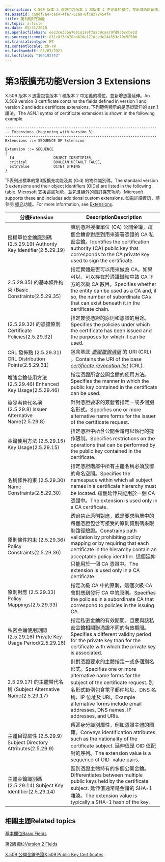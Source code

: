 ```yaml
---
description: X.509 版本 3 憑證包含版本 1 和版本 2 中定義的欄位，並新增憑證延伸。 下列範例顯示的是憑證延伸的 asn.1 語法。
ms.assetid: ca8df7a4-caa4-4fe7-81a8-8fce372454f4
title: 第3版擴充功能
ms.topic: article
ms.date: 05/31/2018
ms.openlocfilehash: ee23ce35ba7031a1a9f7a2c9caa79fd955ccbe2d
ms.sourcegitcommit: 831e8f3db78ab820e1710cede244553c70e50500
ms.translationtype: MT
ms.contentlocale: zh-TW
ms.lasthandoff: 01/07/2021
ms.locfileid: "104192743"
---
```

# <a name="version-3-extensions"></a><span data-ttu-id="8fc16-104">第3版擴充功能</span><span class="sxs-lookup"><span data-stu-id="8fc16-104">Version 3 Extensions</span></span>

<span data-ttu-id="8fc16-105">X.509 版本 3 憑證包含版本 1 和版本 2 中定義的欄位，並新增憑證延伸。</span><span class="sxs-lookup"><span data-stu-id="8fc16-105">An X.509 version 3 certificate contains the fields defined in version 1 and version 2 and adds certificate extensions.</span></span> <span data-ttu-id="8fc16-106">下列範例顯示的是憑證延伸的 asn.1 語法。</span><span class="sxs-lookup"><span data-stu-id="8fc16-106">The ASN.1 syntax of certificate extensions is shown in the following example.</span></span>

``` syntax
---------------------------------------------------------------------
-- Extensions (beginning with version 3).
---------------------------------------------------------------------
Extensions ::= SEQUENCE OF Extension

Extension ::= SEQUENCE 
{
  Id                  OBJECT IDENTIFIER,
  critical            BOOLEAN DEFAULT FALSE,
  extnValue           OCTET STRING
}
```

<span data-ttu-id="8fc16-107">下表列出標準的第3版擴充功能及其 (Oid) 的物件識別碼。</span><span class="sxs-lookup"><span data-stu-id="8fc16-107">The standard version 3 extensions and their object identifiers (OIDs) are listed in the following table.</span></span> <span data-ttu-id="8fc16-108">Microsoft 支援這些功能，並包含額外的自訂擴充功能。</span><span class="sxs-lookup"><span data-stu-id="8fc16-108">Microsoft supports these and includes additional custom extensions.</span></span> <span data-ttu-id="8fc16-109">如需詳細資訊，請參閱 [擴充](extensions.md)功能。</span><span class="sxs-lookup"><span data-stu-id="8fc16-109">For more information, see [Extensions](extensions.md).</span></span>

| <span data-ttu-id="8fc16-110">分機</span><span class="sxs-lookup"><span data-stu-id="8fc16-110">Extension</span></span>                                         | <span data-ttu-id="8fc16-111">Description</span><span class="sxs-lookup"><span data-stu-id="8fc16-111">Description</span></span>                                                                                                                                                                                              |
|---------------------------------------------------|----------------------------------------------------------------------------------------------------------------------------------------------------------------------------------------------------------|
| <span data-ttu-id="8fc16-112">授權單位金鑰識別碼 (2.5.29.19) </span><span class="sxs-lookup"><span data-stu-id="8fc16-112">Authority Key Identifier(2.5.29.19)</span></span><br/>    | <span data-ttu-id="8fc16-113">識別憑證授權單位 (CA) 公開金鑰，這個金鑰會對應到用來簽署憑證的 CA 私密金鑰。</span><span class="sxs-lookup"><span data-stu-id="8fc16-113">Identifies the certification authority (CA) public key that corresponds to the CA private key used to sign the certificate.</span></span>                                                                              |
| <span data-ttu-id="8fc16-114">2.5.29.35) 的基本條件約束 (</span><span class="sxs-lookup"><span data-stu-id="8fc16-114">Basic Constraints(2.5.29.35)</span></span><br/>           | <span data-ttu-id="8fc16-115">指定實體是否可以用來做為 CA，如果可以，可以存在於憑證鏈結中該 CA 下方的次級 CA 數目。</span><span class="sxs-lookup"><span data-stu-id="8fc16-115">Specifies whether the entity can be used as a CA and, if so, the number of subordinate CAs that can exist beneath it in the certificate chain.</span></span>                                                           |
| <span data-ttu-id="8fc16-116"> (2.5.29.32) 的憑證原則</span><span class="sxs-lookup"><span data-stu-id="8fc16-116">Certificate Policies(2.5.29.32)</span></span><br/>        | <span data-ttu-id="8fc16-117">指定簽發憑證的原則和憑證的用途。</span><span class="sxs-lookup"><span data-stu-id="8fc16-117">Specifies the policies under which the certificate has been issued and the purposes for which it can be used.</span></span>                                                                                            |
| <span data-ttu-id="8fc16-118">CRL 發佈點 (2.5.29.31) </span><span class="sxs-lookup"><span data-stu-id="8fc16-118">CRL Distribution Points(2.5.29.31)</span></span><br/>     | <span data-ttu-id="8fc16-119">包含基底 [*憑證撤銷清單*](/windows/desktop/SecGloss/c-gly) 的 URI (CRL) 。</span><span class="sxs-lookup"><span data-stu-id="8fc16-119">Contains the URI of the base [*certificate revocation list*](/windows/desktop/SecGloss/c-gly) (CRL).</span></span>                                  |
| <span data-ttu-id="8fc16-120">增強金鑰使用方法 (2.5.29.46) </span><span class="sxs-lookup"><span data-stu-id="8fc16-120">Enhanced Key Usage(2.5.29.46)</span></span><br/>          | <span data-ttu-id="8fc16-121">指定憑證所含公開金鑰的使用方法。</span><span class="sxs-lookup"><span data-stu-id="8fc16-121">Specifies the manner in which the public key contained in the certificate can be used.</span></span>                                                                                                                   |
| <span data-ttu-id="8fc16-122">簽發者替代名稱 (2.5.29.8) </span><span class="sxs-lookup"><span data-stu-id="8fc16-122">Issuer Alternative Name(2.5.29.8)</span></span><br/>      | <span data-ttu-id="8fc16-123">針對憑證要求的簽發者指定一或多個別名形式。</span><span class="sxs-lookup"><span data-stu-id="8fc16-123">Specifies one or more alternative name forms for the issuer of the certificate request.</span></span>                                                                                                                  |
| <span data-ttu-id="8fc16-124">金鑰使用方法 (2.5.29.15) </span><span class="sxs-lookup"><span data-stu-id="8fc16-124">Key Usage(2.5.29.15)</span></span><br/>                   | <span data-ttu-id="8fc16-125">指定憑證中所含公開金鑰可以執行的操作限制。</span><span class="sxs-lookup"><span data-stu-id="8fc16-125">Specifies restrictions on the operations that can be performed by the public key contained in the certificate.</span></span>                                                                                           |
| <span data-ttu-id="8fc16-126">名稱條件約束 (2.5.29.30) </span><span class="sxs-lookup"><span data-stu-id="8fc16-126">Name Constraints(2.5.29.30)</span></span><br/>            | <span data-ttu-id="8fc16-127">指定憑證階層中所有主體名稱必須放置的命名空間。</span><span class="sxs-lookup"><span data-stu-id="8fc16-127">Specifies the namespace within which all subject names in a certificate hierarchy must be located.</span></span> <span data-ttu-id="8fc16-128">這個延伸只能用於一個 CA 憑證中。</span><span class="sxs-lookup"><span data-stu-id="8fc16-128">The extension is used only in a CA certificate.</span></span>                                                       |
| <span data-ttu-id="8fc16-129">原則條件約束 (2.5.29.36) </span><span class="sxs-lookup"><span data-stu-id="8fc16-129">Policy Constraints(2.5.29.36)</span></span><br/>          | <span data-ttu-id="8fc16-130">透過禁止原則對應，或是要求階層中的每個憑證包含可接受的原則識別碼來限制路徑驗證。</span><span class="sxs-lookup"><span data-stu-id="8fc16-130">Constrains path validation by prohibiting policy mapping or by requiring that each certificate in the hierarchy contain an acceptable policy identifier.</span></span> <span data-ttu-id="8fc16-131">這個延伸只能用於一個 CA 憑證中。</span><span class="sxs-lookup"><span data-stu-id="8fc16-131">The extension is used only in a CA certificate.</span></span> |
| <span data-ttu-id="8fc16-132">原則對應 (2.5.29.33) </span><span class="sxs-lookup"><span data-stu-id="8fc16-132">Policy Mappings(2.5.29.33)</span></span><br/>             | <span data-ttu-id="8fc16-133">指定次級 CA 中的原則，這個次級 CA 會對應到發行 CA 中的原則。</span><span class="sxs-lookup"><span data-stu-id="8fc16-133">Specifies the policies in a subordinate CA that correspond to policies in the issuing CA.</span></span>                                                                                                                |
| <span data-ttu-id="8fc16-134">私密金鑰使用期間 (2.5.29.16) </span><span class="sxs-lookup"><span data-stu-id="8fc16-134">Private Key Usage Period(2.5.29.16)</span></span><br/>    | <span data-ttu-id="8fc16-135">指定私密金鑰的有效期間，且要與該私密金鑰相關聯憑證不同的有效期間。</span><span class="sxs-lookup"><span data-stu-id="8fc16-135">Specifies a different validity period for the private key than for the certificate with which the private key is associated.</span></span>                                                                             |
| <span data-ttu-id="8fc16-136">2.5.29.17) 的主體替代名稱 (</span><span class="sxs-lookup"><span data-stu-id="8fc16-136">Subject Alternative Name(2.5.29.17)</span></span><br/>    | <span data-ttu-id="8fc16-137">針對憑證要求的主體指定一或多個別名形式。</span><span class="sxs-lookup"><span data-stu-id="8fc16-137">Specifies one or more alternative name forms for the subject of the certificate request.</span></span> <span data-ttu-id="8fc16-138">別名形式範例包含電子郵件地址、DNS 名稱、IP 位址及 URI。</span><span class="sxs-lookup"><span data-stu-id="8fc16-138">Example alternative forms include email addresses, DNS names, IP addresses, and URIs.</span></span>                           |
| <span data-ttu-id="8fc16-139">主體目錄屬性 (2.5.29.9) </span><span class="sxs-lookup"><span data-stu-id="8fc16-139">Subject Directory Attributes(2.5.29.9)</span></span><br/> | <span data-ttu-id="8fc16-140">傳遞身分識別屬性，例如憑證主體的國籍。</span><span class="sxs-lookup"><span data-stu-id="8fc16-140">Conveys identification attributes such as the nationality of the certificate subject.</span></span> <span data-ttu-id="8fc16-141">延伸值是 OID 值配對的序列。</span><span class="sxs-lookup"><span data-stu-id="8fc16-141">The extension value is a sequence of OID-value pairs.</span></span>                                                              |
| <span data-ttu-id="8fc16-142">主體金鑰識別碼 (2.5.29.14) </span><span class="sxs-lookup"><span data-stu-id="8fc16-142">Subject Key Identifier(2.5.29.14)</span></span><br/>      | <span data-ttu-id="8fc16-143">區別憑證主體持有的多個公開金鑰。</span><span class="sxs-lookup"><span data-stu-id="8fc16-143">Differentiates between multiple public keys held by the certificate subject.</span></span> <span data-ttu-id="8fc16-144">延伸值通常是金鑰的 SHA-1 雜湊。</span><span class="sxs-lookup"><span data-stu-id="8fc16-144">The extension value is typically a SHA-1 hash of the key.</span></span>                                                                   |



 

## <a name="related-topics"></a><span data-ttu-id="8fc16-145">相關主題</span><span class="sxs-lookup"><span data-stu-id="8fc16-145">Related topics</span></span>

<dl> <dt>

[<span data-ttu-id="8fc16-146">基本欄位</span><span class="sxs-lookup"><span data-stu-id="8fc16-146">Basic Fields</span></span>](about-basic-fields.md)
</dt> <dt>

[<span data-ttu-id="8fc16-147">第2版欄位</span><span class="sxs-lookup"><span data-stu-id="8fc16-147">Version 2 Fields</span></span>](about-version-2-fields.md)
</dt> <dt>

[<span data-ttu-id="8fc16-148">X.509 公開金鑰憑證</span><span class="sxs-lookup"><span data-stu-id="8fc16-148">X.509 Public Key Certificates</span></span>](about-x-509-public-key-certificates.md)
</dt> </dl>

 

